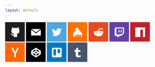 ```yaml
---
layout: default
---
```

<style>
  .inner {
    width: 750px !important;
  }
</style>

<a href="https://github.com/EliTheCoder"><img src="social-icons/github.png" /></a>
<a href="mailto:elithecoder@elithecoder.com"><img src="social-icons/mail.png" /></a>
<a href="https://twitter.com/EliTheCoder"><img src="social-icons/twitter.png" /></a>
<a href="https://keybase.io/EliTheCoder"><img src="social-icons/keybase.png" /></a>
<a href="https://reddit.com/u/EliTheCoder"><img src="social-icons/reddit.png" /></a>
<a href="https://twitch.tv/EliTheCoder"><img src="social-icons/twitch.png" /></a>
<a href="https://www.npmjs.com/~elithecoder"><img src="social-icons/npm.png" /></a>
<a href="https://news.ycombinator.com/user?id=elithecoder"><img src="social-icons/hackernews.png" /></a>
<a href="https://codepen.io/EliTheCoder"><img src="social-icons/codepen.png" /></a>
<a href="https://trello.com/elithecoder"><img src="social-icons/trello.png" /></a>
<a href="https://elithecoder.tumblr.com"><img src="social-icons/tumblr.png" /></a>

